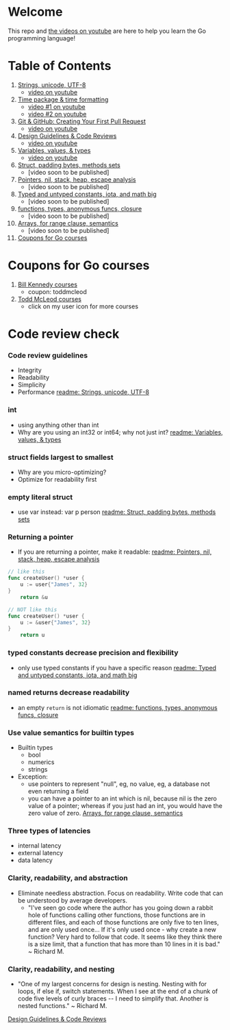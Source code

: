 # Welcome

This repo and [the videos on youtube](https://www.youtube.com/playlist?list=PLSak_q1UXfPqSyH2r5DnCXUJKIlbrLVGn) are here to help you learn the Go programming language!

# Table of Contents
1. [Strings, unicode, UTF-8](/000-br-bk-go-tour/01-string-unicode-utf8/) 
    - [video on youtube](https://www.youtube.com/watch?v=S3BHZv6OrJg)
1. [Time package & time formatting](/000-br-bk-go-tour/02-time-pkg/) 
    - [video #1 on youtube](https://youtu.be/HBtu9Dsjp80)
    - [video #2 on youtube](https://youtu.be/ut_REn0xFPM) 
1. [Git & GitHub: Creating Your First Pull Request](/000-br-bk-go-tour/02b-git-github/Todd-McLeod-Course-Learn-Git-GitHub-Beginner-Intermediate-Concepts.pdf)
    - [video on youtube](https://youtu.be/VZeOcX2DPwo) 
1. [Design Guidelines & Code Reviews](/000-br-bk-go-tour/02c-design-guides)
    - [video on youtube](https://youtu.be/WkQFrctSDsc) 
1. [Variables, values, & types](/000-br-bk-go-tour/03-variables/) 
    - [video on youtube](https://www.youtube.com/watch?v=AmiomWHD6F8) 
1. [Struct, padding bytes, methods sets](/000-br-bk-go-tour/04a-struct-types/) 
    - [video soon to be published]
1. [Pointers, nil, stack, heap, escape analysis](/000-br-bk-go-tour/05-pointers) 
    - [video soon to be published]
1. [Typed and untyped constants, iota, and math big](/000-br-bk-go-tour/06-constants) 
    - [video soon to be published]
1. [functions, types, anonymous funcs, closure](/000-br-bk-go-tour/07-functions) 
    - [video soon to be published]
1. [Arrays, for range clause, semantics](/000-br-bk-go-tour/08-arrays) 
    - [video soon to be published]
1. [Coupons for Go courses](coupons-for-go-courses)

# Coupons for Go courses
1. [Bill Kennedy courses](https://courses.ardanlabs.com/order?ct=670e0200-1823-4916-8ff5-b2438450e2ce) 
    - coupon: toddmcleod
1. [Todd McLeod courses](https://www.udemy.com/course/learn-how-to-code/?referralCode=BE659D12A78B2C0DFFB0)
    - click on my user icon for more courses

# Code review check

### Code review guidelines
- Integrity
- Readability
- Simplicity
- Performance
[readme: Strings, unicode, UTF-8](/000-br-bk-go-tour/01-string-unicode-utf8/)

### int
- using anything other than int
- Why are you using an int32 or int64; why not just int?
[readme: Variables, values, & types](/000-br-bk-go-tour/03-variables-01/)

### struct fields largest to smallest
- Why are you micro-optimizing?
- Optimize for readability first
### empty literal struct
- use var instead: var p person
[readme: Struct, padding bytes, methods sets](/000-br-bk-go-tour/04a-struct-types/)

### Returning a pointer
- If you are returning a pointer, make it readable:
[readme: Pointers, nil, stack, heap, escape analysis](/000-br-bk-go-tour/05-pointers)

```go
// like this
func createUser() *user {
    u := user{"James", 32}
}
    return &u
``` 

```go
// NOT like this
func createUser() *user {
    u := &user{"James", 32}
}
    return u
``` 

### typed constants decrease precision and flexibility
- only use typed constants if you have a specific reason
[readme: Typed and untyped constants, iota, and math big](/000-br-bk-go-tour/06-constants)

### named returns decrease readability
- an empty `return` is not idiomatic
[readme: functions, types, anonymous funcs, closure](/000-br-bk-go-tour/07-functions)

### Use value semantics for builtin types
- Builtin types
    - bool
    - numerics
    - strings
- Exception: 
    - use pointers to represent "null", eg, no value, eg, a database not even returning a field
    - you can have a pointer to an int which is nil, because nil is the zero value of a pointer; whereas if you just had an int, you would have the zero value of zero.
[Arrays, for range clause, semantics](/000-br-bk-go-tour/08-arrays)

### Three types of latencies
- internal latency
- external latency
- data latency
 
### Clarity, readability, and abstraction
- Eliminate needless abstraction. Focus on readability. Write code that can be understood by average developers.
    - "I've seen go code where the author has you going down a rabbit hole of functions calling other functions, those functions are in different files, and each of those functions are only five to ten lines, and are only used once... If it's only used once - why create a new function? Very hard to follow that code. It seems like they think there is a size limit, that a function that has more than 10 lines in it is bad." ~ Richard M.

### Clarity, readability, and nesting
- "One of my largest concerns for design is nesting. Nesting with for loops, if else if, switch statements. When I see at the end of a chunk of code five levels of curly braces -- I need to simplify that. Another is nested functions." ~ Richard M. 

[Design Guidelines & Code Reviews](/000-br-bk-go-tour/02c-design-guides)